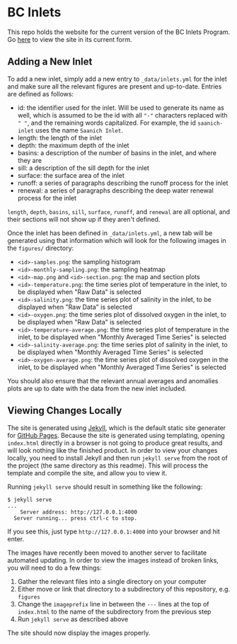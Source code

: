 BC Inlets
=========

This repo holds the website for the current version of the BC Inlets Program.
Go [here](https://ios-osd-dpg.github.io/bc-inlets/) to view the site in its current form.


Adding a New Inlet
------------------

To add a new inlet, simply add a new entry to `_data/inlets.yml` for the inlet and make sure all the relevant figures are present and up-to-date.
Entries are defined as follows:

- id: the identifier used for the inlet. Will be used to generate its name as well, which is assumed to be the id with all `"-"` characters replaced with `" "`, and the remaining words capitalized. For example, the id `saanich-inlet` uses the name `Saanich Inlet`.
- length: the length of the inlet
- depth: the maximum depth of the inlet
- basins: a description of the number of basins in the inlet, and where they are
- sill: a description of the sill depth for the inlet
- surface: the surface area of the inlet
- runoff: a series of paragraphs describing the runoff process for the inlet
- renewal: a series of paragraphs describing the deep water renewal process for the inlet

`length`, `depth`, `basins`, `sill`, `surface`, `runoff`, and `renewal` are all optional, and their sections will not show up if they aren't defined.

Once the inlet has been defined in `_data/inlets.yml`, a new tab will be generated using that information which will look for the following images in the `figures/` directory:
- `<id>-samples.png`: the sampling histogram
- `<id>-monthly-sampling.png`: the sampling heatmap
- `<id>-map.png` and `<id>-section.png`: the map and section plots
- `<id>-temperature.png`: the time series plot of temperature in the inlet, to be displayed when "Raw Data" is selected
- `<id>-salinity.png`: the time series plot of salinity in the inlet, to be displayed when "Raw Data" is selected
- `<id>-oxygen.png`: the time series plot of dissolved oxygen in the inlet, to be displayed when "Raw Data" is selected
- `<id>-temperature-average.png`: the time series plot of temperature in the inlet, to be displayed when "Monthly Averaged Time Series" is selected
- `<id>-salinity-average.png`: the time series plot of salinity in the inlet, to be displayed when "Monthly Averaged Time Series" is selected
- `<id>-oxygen-average.png`: the time series plot of dissolved oxygen in the inlet, to be displayed when "Monthly Averaged Time Series" is selected

You should also ensure that the relevant annual averages and anomalies plots are up to date with the data from the new inlet included.

Viewing Changes Locally
-----------------------

The site is generated using [Jekyll](https://jekyllrb.com), which is the default static site generater for [GitHub Pages](https://pages.github.com).
Because the site is generated using templating, opening `index.html` directly in a browser is not going to produce great results, and will look nothing like the finished product.
In order to view your changes locally, you need to install Jekyll and then run `jekyll serve` from the root of the project (the same directory as this readme).
This will process the template and compile the site, and allow you to view it.

Running `jekyll serve` should result in something like the following:

	$ jekyll serve
	...
		Server address: http://127.0.0.1:4000
	  Server running... press ctrl-c to stop.

If you see this, just type `http://127.0.0.1:4000` into your browser and hit enter.

The images have recently been moved to another server to facilitate automated updating.
In order to view the images instead of broken links, you will need to do a few things:

1. Gather the relevant files into a single directory on your computer
1. Either move or link that directory to a subdirectory of this repository, e.g. `figures`
1. Change the `imageprefix` line in between the `---` lines at the top of `index.html` to the name of the subdirectory from the previous step
1. Run `jekyll serve` as described above

The site should now display the images properly.

